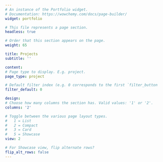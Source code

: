 ```yaml
---
# An instance of the Portfolio widget.
# Documentation: https://wowchemy.com/docs/page-builder/
widget: portfolio

# This file represents a page section.
headless: true

# Order that this section appears on the page.
weight: 65

title: Projects
subtitle: ''

content:
# Page type to display. E.g. project.
page_type: project

# Default filter index (e.g. 0 corresponds to the first `filter_button` instance below).
filter_default: 0

design:
# Choose how many columns the section has. Valid values: '1' or '2'.
columns: '2'

# Toggle between the various page layout types.
#   1 = List
#   2 = Compact
#   3 = Card
#   5 = Showcase
view: 2

# For Showcase view, flip alternate rows?
flip_alt_rows: false
---
```


